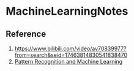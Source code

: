 # MachineLearningNotes
## Reference

1.  https://www.bilibili.com/video/av70839977?from=search&seid=17463814830541838470 
2.  [Pattern Recognition and Machine Learning](https://www.microsoft.com/en-us/research/uploads/prod/2006/01/Bishop-Pattern-Recognition-and-Machine-Learning-2006.pdf )